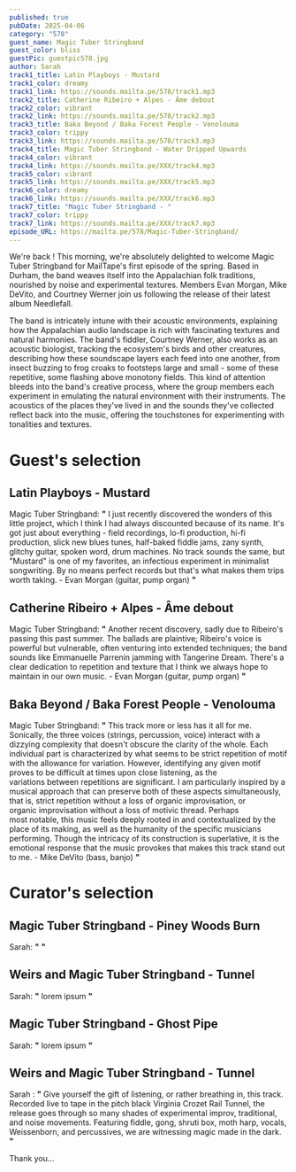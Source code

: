```yaml
---
published: true
pubDate: 2025-04-06
category: "578"
guest_name: Magic Tuber Stringband
guest_color: bliss
guestPic: guestpic578.jpg
author: Sarah
track1_title: Latin Playboys - Mustard
track1_color: dreamy
track1_link: https://sounds.mailta.pe/578/track1.mp3
track2_title: Catherine Ribeiro + Alpes - Âme debout
track2_color: vibrant
track2_link: https://sounds.mailta.pe/578/track2.mp3
track3_title: Baka Beyond / Baka Forest People - Venolouma
track3_color: trippy
track3_link: https://sounds.mailta.pe/578/track3.mp3
track4_title: Magic Tuber Stringband - Water Dripped Upwards
track4_color: vibrant
track4_link: https://sounds.mailta.pe/XXX/track4.mp3
track5_color: vibrant
track5_link: https://sounds.mailta.pe/XXX/track5.mp3
track6_color: dreamy
track6_link: https://sounds.mailta.pe/XXX/track6.mp3
track7_title: "Magic Tuber Stringband - "
track7_color: trippy
track7_link: https://sounds.mailta.pe/XXX/track7.mp3
episode_URL: https://mailta.pe/578/Magic-Tuber-Stringband/
---
```

We're back ! This morning, we're absolutely delighted to welcome Magic Tuber Stringband for MailTape's first episode of the spring. Based in Durham, the band weaves itself into the Appalachian folk traditions, nourished by noise and experimental textures. Members Evan Morgan, Mike DeVito, and Courtney Werner join us following the release of their latest album Needlefall. 

The band is intricately intune with their acoustic environments, explaining how the Appalachian audio landscape is rich with fascinating textures and natural harmonies. The band's fiddler, Courtney Werner, also works as an acoustic biologist, tracking the ecosystem's birds and other creatures, describing how these soundscape layers each feed into one another, from insect buzzing to frog croaks to footsteps large and small -  some of these repetitive, some flashing above monotony fields. This kind of attention bleeds into the band's creative process, where the group members each experiment in emulating the natural environment with their instruments. The acoustics of the places they've lived in and the sounds they've collected reflect back into the music, offering the touchstones for experimenting with tonalities and textures. 

# Guest's selection

## Latin Playboys - Mustard

Magic Tuber Stringband: **"** I just recently discovered the wonders of this little project, which I think I had always discounted because of its name. It's got just about everything - field recordings, lo-fi production, hi-fi production, slick new blues tunes, half-baked fiddle jams, zany synth, glitchy guitar, spoken word, drum machines. No track sounds the same, but "Mustard" is one of my favorites, an infectious experiment in minimalist songwriting. By no means perfect records but that's what makes them trips worth taking. - Evan Morgan (guitar, pump organ) **"** 

## Catherine Ribeiro + Alpes - Âme debout

Magic Tuber Stringband: **"** Another recent discovery, sadly due to Ribeiro's passing this past summer. The ballads are plaintive; Ribeiro's voice is powerful but vulnerable, often venturing into extended techniques; the band sounds like Emmanuelle Parrenin jamming with Tangerine Dream. There's a clear dedication to repetition and texture that I think we always hope to maintain in our own music. - Evan Morgan (guitar, pump organ) **"** 

## Baka Beyond / Baka Forest People - Venolouma

Magic Tuber Stringband: **"** This track more or less has it all for me. Sonically, the three voices (strings, percussion, voice) interact with a dizzying complexity that doesn't obscure the clarity of the whole. Each individual part is characterized by what seems to be strict repetition of motif with the allowance for variation. However, identifying any given motif proves to be difficult at times upon close listening, as the variations between repetitions are significant. I am particularly inspired by a musical approach that can preserve both of these aspects simultaneously, that is, strict repetition without a loss of organic improvisation, or organic improvisation without a loss of motivic thread.
Perhaps most notable, this music feels deeply rooted in and contextualized by the place of its making, as well as the humanity of the specific musicians performing. Though the intricacy of its construction is superlative, it is the emotional response that the music provokes that makes this track stand out to me. - Mike DeVito (bass, banjo) **"** 

# Curator's selection

## Magic Tuber Stringband - Piney Woods Burn

 Sarah: **"** **"** 

## Weirs and Magic Tuber Stringband - Tunnel

Sarah: **"** lorem ipsum **"** 

## Magic Tuber Stringband - Ghost Pipe

Sarah: **"** lorem ipsum **"** 

## Weirs and Magic Tuber Stringband - Tunnel

Sarah : **"** Give yourself the gift of listening, or rather breathing in, this track. Recorded live to tape in the pitch black Virginia Crozet Rail Tunnel, the release goes through so many shades of experimental improv, traditional, and noise movements. Featuring fiddle, gong, shruti box, moth harp, vocals, Weissenborn, and percussives, we are witnessing magic made in the dark. **"** 

 Thank you...
